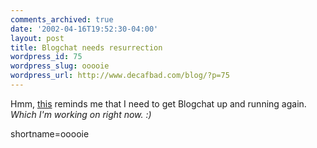 ```yaml
---
comments_archived: true
date: '2002-04-16T19:52:30-04:00'
layout: post
title: Blogchat needs resurrection
wordpress_id: 75
wordpress_slug: ooooie
wordpress_url: http://www.decafbad.com/blog/?p=75
---
```

<p>Hmm, <a href="http://brentashley.blogchat.com/">this</a> reminds me that I need to get Blogchat up and running again.  <i>Which I'm working on right now. :)</i></p>
<!--more-->
shortname=ooooie
